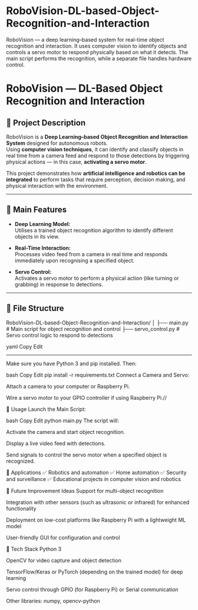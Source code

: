 # RoboVision-DL-based-Object-Recognition-and-Interaction
RoboVision — a deep learning–based system for real-time object recognition and interaction. It uses computer vision to identify objects and controls a servo motor to respond physically based on what it detects. The main script performs the recognition, while a separate file handles hardware control.


# RoboVision — DL-Based Object Recognition and Interaction

## 🔹 Project Description

RoboVision is a **Deep Learning–based Object Recognition and Interaction System** designed for autonomous robots.  
Using **computer vision techniques**, it can identify and classify objects in real time from a camera feed and respond to those detections by triggering physical actions — in this case, **activating a servo motor**.

This project demonstrates how **artificial intelligence and robotics can be integrated** to perform tasks that require perception, decision making, and physical interaction with the environment.

---

## 🔹 Main Features

- **Deep Learning Model:**  
  Utilises a trained object recognition algorithm to identify different objects in its view.

- **Real-Time Interaction:**  
  Processes video feed from a camera in real time and responds immediately upon recognising a specified object.

- **Servo Control:**  
  Activates a servo motor to perform a physical action (like turning or grabbing) in response to detections.

---

## 🔹 File Structure

RoboVision-DL-based-Object-Recognition-and-Interaction/
│
├── main.py # Main script for object recognition and control
├── servo_control.py # Servo control logic to respond to detections

yaml
Copy
Edit

---



Make sure you have Python 3 and pip installed.
Then:

bash
Copy
Edit
pip install -r requirements.txt
Connect a Camera and Servo:

Attach a camera to your computer or Raspberry Pi.

Wire a servo motor to your GPIO controller if using Raspberry Pi.//

🔹 Usage
Launch the Main Script:

bash
Copy
Edit
python main.py
The script will:

Activate the camera and start object recognition.

Display a live video feed with detections.

Send signals to control the servo motor when a specified object is recognized.

🔹 Applications
✅ Robotics and automation
✅ Home automation
✅ Security and surveillance
✅ Educational projects in computer vision and robotics

🔹 Future Improvement Ideas
Support for multi-object recognition

Integration with other sensors (such as ultrasonic or infrared) for enhanced functionality

Deployment on low-cost platforms like Raspberry Pi with a lightweight ML model

User-friendly GUI for configuration and control

🔹 Tech Stack
Python 3

OpenCV for video capture and object detection

TensorFlow/Keras or PyTorch (depending on the trained model) for deep learning

Servo control through GPIO (for Raspberry Pi) or Serial communication

Other libraries: numpy, opencv-python
